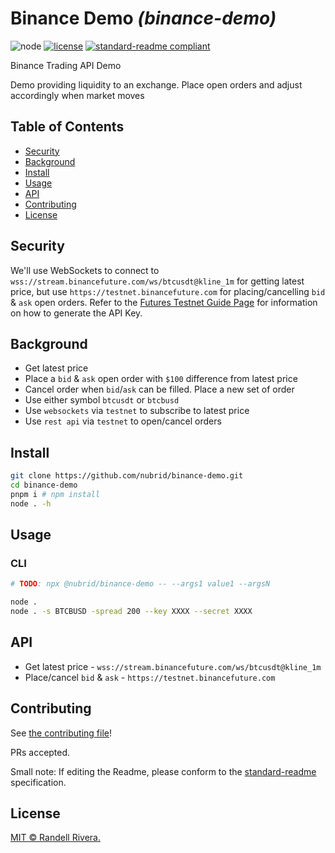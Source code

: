 # Binance Demo _(binance-demo)_

![node](https://img.shields.io/node/v/16.17.1)
[![license](https://img.shields.io/github/license/nubrid/binance-demo)](LICENSE)
[![standard-readme compliant](https://img.shields.io/badge/readme%20style-standard-brightgreen.svg?style=flat-square)](https://github.com/RichardLitt/standard-readme)

Binance Trading API Demo

Demo providing liquidity to an exchange. Place open orders and adjust accordingly when market moves

## Table of Contents

- [Security](#security)
- [Background](#background)
- [Install](#install)
- [Usage](#usage)
- [API](#api)
- [Contributing](#contributing)
- [License](#license)

## Security

We'll use WebSockets to connect to `wss://stream.binancefuture.com/ws/btcusdt@kline_1m` for getting latest price, but use `https://testnet.binancefuture.com` for placing/cancelling `bid` & `ask` open orders. Refer to the [Futures Testnet Guide Page](https://www.binance.com/en/support/faq/ab78f9a1b8824cf0a106b4229c76496d) for information on how to generate the API Key.

## Background

- Get latest price
- Place a `bid` & `ask` open order with `$100` difference from latest price
- Cancel order when `bid`/`ask` can be filled. Place a new set of order
- Use either symbol `btcusdt` or `btcbusd`
- Use `websockets` via `testnet` to subscribe to latest price
- Use `rest api` via `testnet` to open/cancel orders

## Install

```bash
git clone https://github.com/nubrid/binance-demo.git
cd binance-demo
pnpm i # npm install
node . -h
```

## Usage

### CLI

```bash
# TODO: npx @nubrid/binance-demo -- --args1 value1 --argsN

node .
node . -s BTCBUSD -spread 200 --key XXXX --secret XXXX
```

## API

- Get latest price - `wss://stream.binancefuture.com/ws/btcusdt@kline_1m`
- Place/cancel `bid` & `ask` - `https://testnet.binancefuture.com`

## Contributing

See [the contributing file](CONTRIBUTING.md)!

PRs accepted.

Small note: If editing the Readme, please conform to the [standard-readme](https://github.com/RichardLitt/standard-readme) specification.

## License

[MIT © Randell Rivera.](LICENSE)
